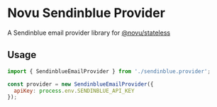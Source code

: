 # Novu Sendinblue Provider

A Sendinblue email provider library for [@novu/stateless](https://github.com/khulnasoft/teleflow)

## Usage

```javascript
import { SendinblueEmailProvider } from './sendinblue.provider';

const provider = new SendinblueEmailProvider({
  apiKey: process.env.SENDINBLUE_API_KEY
});
```
